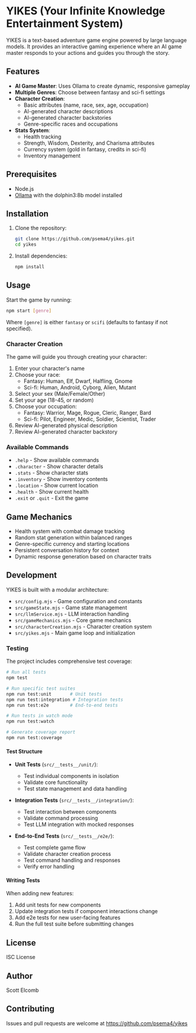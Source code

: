 # YIKES (Your Infinite Knowledge Entertainment System)

YIKES is a text-based adventure game engine powered by large language models. It provides an interactive gaming experience where an AI game master responds to your actions and guides you through the story.

## Features

- **AI Game Master**: Uses Ollama to create dynamic, responsive gameplay
- **Multiple Genres**: Choose between fantasy and sci-fi settings
- **Character Creation**:
  - Basic attributes (name, race, sex, age, occupation)
  - AI-generated character descriptions
  - AI-generated character backstories
  - Genre-specific races and occupations
- **Stats System**:
  - Health tracking
  - Strength, Wisdom, Dexterity, and Charisma attributes
  - Currency system (gold in fantasy, credits in sci-fi)
  - Inventory management

## Prerequisites

- Node.js
- [Ollama](https://ollama.ai/) with the dolphin3:8b model installed

## Installation

1. Clone the repository:
   ```bash
   git clone https://github.com/psema4/yikes.git
   cd yikes
   ```

2. Install dependencies:
   ```bash
   npm install
   ```

## Usage

Start the game by running:
```bash
npm start [genre]
```

Where `[genre]` is either `fantasy` or `scifi` (defaults to fantasy if not specified).

### Character Creation

The game will guide you through creating your character:

1. Enter your character's name
2. Choose your race:
   - Fantasy: Human, Elf, Dwarf, Halfling, Gnome
   - Sci-fi: Human, Android, Cyborg, Alien, Mutant
3. Select your sex (Male/Female/Other)
4. Set your age (18-45, or random)
5. Choose your occupation:
   - Fantasy: Warrior, Mage, Rogue, Cleric, Ranger, Bard
   - Sci-fi: Pilot, Engineer, Medic, Soldier, Scientist, Trader
6. Review AI-generated physical description
7. Review AI-generated character backstory

### Available Commands

- `.help` - Show available commands
- `.character` - Show character details
- `.stats` - Show character stats
- `.inventory` - Show inventory contents
- `.location` - Show current location
- `.health` - Show current health
- `.exit` or `.quit` - Exit the game

## Game Mechanics

- Health system with combat damage tracking
- Random stat generation within balanced ranges
- Genre-specific currency and starting locations
- Persistent conversation history for context
- Dynamic response generation based on character traits

## Development

YIKES is built with a modular architecture:

- `src/config.mjs` - Game configuration and constants
- `src/gameState.mjs` - Game state management
- `src/llmService.mjs` - LLM interaction handling
- `src/gameMechanics.mjs` - Core game mechanics
- `src/characterCreation.mjs` - Character creation system
- `src/yikes.mjs` - Main game loop and initialization

### Testing

The project includes comprehensive test coverage:

```bash
# Run all tests
npm test

# Run specific test suites
npm run test:unit       # Unit tests
npm run test:integration # Integration tests
npm run test:e2e        # End-to-end tests

# Run tests in watch mode
npm run test:watch

# Generate coverage report
npm run test:coverage
```

#### Test Structure

- **Unit Tests** (`src/__tests__/unit/`):
  - Test individual components in isolation
  - Validate core functionality
  - Test state management and data handling

- **Integration Tests** (`src/__tests__/integration/`):
  - Test interaction between components
  - Validate command processing
  - Test LLM integration with mocked responses

- **End-to-End Tests** (`src/__tests__/e2e/`):
  - Test complete game flow
  - Validate character creation process
  - Test command handling and responses
  - Verify error handling

#### Writing Tests

When adding new features:
1. Add unit tests for new components
2. Update integration tests if component interactions change
3. Add e2e tests for new user-facing features
4. Run the full test suite before submitting changes

## License

ISC License

## Author

Scott Elcomb

## Contributing

Issues and pull requests are welcome at https://github.com/psema4/yikes
